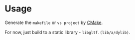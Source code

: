# Usage

Generate the `makefile` or `vs project` by [CMake].

For now, just build to a static library - `libgltf.(lib/a/dylib)`.

[CMake]: https://cmake.org
